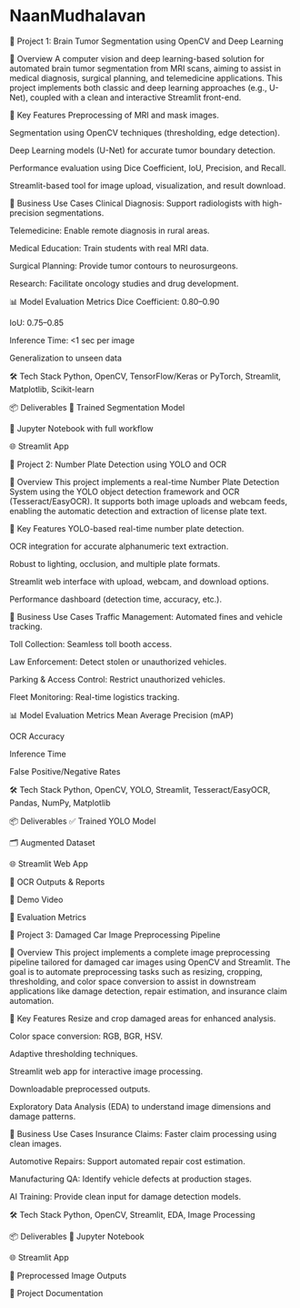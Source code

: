 # NaanMudhalavan
📁 Project 1: Brain Tumor Segmentation using OpenCV and Deep Learning

📝 Overview
A computer vision and deep learning-based solution for automated brain tumor segmentation from MRI scans, aiming to assist in medical diagnosis, surgical planning, and telemedicine applications. This project implements both classic and deep learning approaches (e.g., U-Net), coupled with a clean and interactive Streamlit front-end.

🚀 Key Features
Preprocessing of MRI and mask images.

Segmentation using OpenCV techniques (thresholding, edge detection).

Deep Learning models (U-Net) for accurate tumor boundary detection.

Performance evaluation using Dice Coefficient, IoU, Precision, and Recall.

Streamlit-based tool for image upload, visualization, and result download.

🧠 Business Use Cases
Clinical Diagnosis: Support radiologists with high-precision segmentations.

Telemedicine: Enable remote diagnosis in rural areas.

Medical Education: Train students with real MRI data.

Surgical Planning: Provide tumor contours to neurosurgeons.

Research: Facilitate oncology studies and drug development.

📊 Model Evaluation Metrics
Dice Coefficient: 0.80–0.90

IoU: 0.75–0.85

Inference Time: <1 sec per image

Generalization to unseen data

🛠️ Tech Stack
Python, OpenCV, TensorFlow/Keras or PyTorch, Streamlit, Matplotlib, Scikit-learn

📦 Deliverables
🧠 Trained Segmentation Model

📓 Jupyter Notebook with full workflow

🌐 Streamlit App



📁 Project 2: Number Plate Detection using YOLO and OCR

📝 Overview
This project implements a real-time Number Plate Detection System using the YOLO object detection framework and OCR (Tesseract/EasyOCR). It supports both image uploads and webcam feeds, enabling the automatic detection and extraction of license plate text.

🚀 Key Features
YOLO-based real-time number plate detection.

OCR integration for accurate alphanumeric text extraction.

Robust to lighting, occlusion, and multiple plate formats.

Streamlit web interface with upload, webcam, and download options.

Performance dashboard (detection time, accuracy, etc.).

🧠 Business Use Cases
Traffic Management: Automated fines and vehicle tracking.

Toll Collection: Seamless toll booth access.

Law Enforcement: Detect stolen or unauthorized vehicles.

Parking & Access Control: Restrict unauthorized vehicles.

Fleet Monitoring: Real-time logistics tracking.

📊 Model Evaluation Metrics
Mean Average Precision (mAP)

OCR Accuracy

Inference Time

False Positive/Negative Rates

🛠️ Tech Stack
Python, OpenCV, YOLO, Streamlit, Tesseract/EasyOCR, Pandas, NumPy, Matplotlib

📦 Deliverables
✅ Trained YOLO Model

🗂️ Augmented Dataset

🌐 Streamlit Web App

📄 OCR Outputs & Reports

🎥 Demo Video

🧪 Evaluation Metrics

📁 Project 3: Damaged Car Image Preprocessing Pipeline

📝 Overview
This project implements a complete image preprocessing pipeline tailored for damaged car images using OpenCV and Streamlit. The goal is to automate preprocessing tasks such as resizing, cropping, thresholding, and color space conversion to assist in downstream applications like damage detection, repair estimation, and insurance claim automation.

🚀 Key Features
Resize and crop damaged areas for enhanced analysis.

Color space conversion: RGB, BGR, HSV.

Adaptive thresholding techniques.

Streamlit web app for interactive image processing.

Downloadable preprocessed outputs.

Exploratory Data Analysis (EDA) to understand image dimensions and damage patterns.

🧠 Business Use Cases
Insurance Claims: Faster claim processing using clean images.

Automotive Repairs: Support automated repair cost estimation.

Manufacturing QA: Identify vehicle defects at production stages.

AI Training: Provide clean input for damage detection models.

🛠️ Tech Stack
Python, OpenCV, Streamlit, EDA, Image Processing

📦 Deliverables
📓 Jupyter Notebook

🌐 Streamlit App

📁 Preprocessed Image Outputs

📄 Project Documentation
